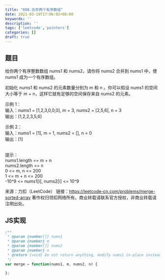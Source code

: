 ```yaml
---
title: "088.合并两个有序数组"
date: 2021-03-19T17:06:02+08:00
keywords: ''
description: ''
tags: ['leetcode','pointers']
categories: []
draft: true
---
```



## 题目

给你两个有序整数数组 nums1 和 nums2，请你将 nums2 合并到 nums1 中，使 nums1 成为一个有序数组。

初始化 nums1 和 nums2 的元素数量分别为 m 和 n 。你可以假设 nums1 的空间大小等于 m + n，这样它就有足够的空间保存来自 nums2 的元素。

示例 1：  
输入：nums1 = [1,2,3,0,0,0], m = 3, nums2 = [2,5,6], n = 3  
输出：[1,2,2,3,5,6]  

示例 2：    
输入：nums1 = [1], m = 1, nums2 = [], n = 0  
输出：[1]  
 

提示：  
nums1.length == m + n  
nums2.length == n  
0 <= m, n <= 200  
1 <= m + n <= 200  
-10^9 <= nums1[i], nums2[i] <= 10^9  

来源：力扣（LeetCode）
链接：https://leetcode-cn.com/problems/merge-sorted-array
著作权归领扣网络所有。商业转载请联系官方授权，非商业转载请注明出处。


## JS实现

```javascript
/**
 * @param {number[]} nums1
 * @param {number} m
 * @param {number[]} nums2
 * @param {number} n
 * @return {void} Do not return anything, modify nums1 in-place instead.
 */
var merge = function(nums1, m, nums2, n) {

};
``` 
